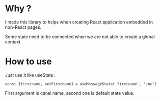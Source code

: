 # Why ?

I made this library to helps when creating React application embedded in non-React pages.

Some state need to be connected when we are not able to create a global context.

# How to use

Just use it like useState :

```tsx
const [firstname, setFirstname] = useMessageState('firstname', 'joe')
```

First argument is canal name, second one is default state value.
